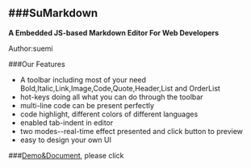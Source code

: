 ###SuMarkdown
--------------------------
**A Embedded JS-based Markdown Editor For Web Developers**

Author:suemi

###Our Features
- A toolbar including most of your need
 Bold,Italic,Link,Image,Code,Quote,Header,List and OrderList
- hot-keys doing all what you can do through the toolbar
- multi-line code can be present perfectly
- code highlight, different colors of different languages
- enabled tab-indent in editor
- two modes--real-time effect presented and click button to preview
- easy to design your own UI



###[Demo&Document](http://suemi994.github.io/suMarkdown/), please click 